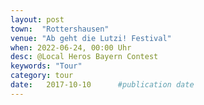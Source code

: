 ```yaml
---
layout: post
town:  "Rottershausen"
venue: "Ab geht die Lutzi! Festival"
when: 2022-06-24, 00:00 Uhr
desc: @Local Heros Bayern Contest
keywords: "Tour"
category: tour
date:   2017-10-10 		#publication date
---
```

